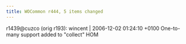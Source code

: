 ```yaml
---
title: WOCommon r444, 5 items changed
---
```


r1439@cuzco (orig r193): wincent | 2006-12-02 01:24:10 +0100 One-to-many support added to "collect" HOM
